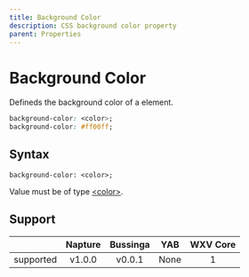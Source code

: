 ```yaml
---
title: Background Color
description: CSS background color property
parent: Properties
---
```

# Background Color

Defineds the background color of a element.

```css
background-color: <color>;
background-color: #ff00ff;
```

## Syntax

`background-color: <color>;`

Value must be of type [\<color>](../data-types/size.md).

## Support

|           | Napture                     | Bussinga                 | YAB                    | WXV Core            |
| --------- | :-------------------------: | :----------------------: | :--------------------: | :-----------------: |
| supported | <span partial>v1.0.0</span> | <span full>v0.0.1</span> | <span none>None</span> | <span full>1</span> |
